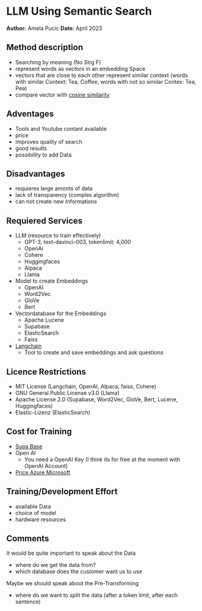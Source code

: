

# LLM Using Semantic Search

**Author:** Amela Pucic
**Date:** April 2023

## Method description

- Searching by meaning (No Strg F)
- represent words as vectors in an embedding Space
- vectors that are close to each other represent similar context (words with similar Context: Tea, Coffee, words with not so similar Contex: Tea, Pea)
- compare vector with [cosine similarity](https://en.wikipedia.org/wiki/Cosine_similarity)

## Adventages

- Tools and Youtube contant available
- price
- improves quality of search
- good results
- possibility to add Data

## Disadvantages

- requieres large amonts of data
- lack of transparency (complex algorithm)
- can not create new Informations

## Requiered Services
  
- LLM (resource to train effectively)
  - GPT-3, text-davinci-003, tokenlimit: 4,000
  - OpenAi
  - Cohere
  - Huggingfaces
  - Alpaca
  - Llama
- Model to create Embeddings 
  - OpenAI
  - Word2Vec 
  - GloVe  
  - Bert
- Vectordatabase for the Embeddings
  - Apache Lucene 
  - Supabase 
  - ElasticSearch 
  - Faiss
- [Langchain](https://python.langchain.com/en/latest/index.html)
  - Tool to create and save embeddings and ask questions

## Licence Restrictions

- MIT License (Langchain, OpenAI, Alpaca, faiss, Cohere)
- GNU General Public License v3.0 (Llama)
- Apache License 2.0 (Supabase, Word2Vec, GloVe, Bert, Lucene, Huggingfaces)
- Elastic-Lizenz (ElasticSearch)

## Cost for Training 

- [Supa Base](https://supabase.com/pricing)
- Open AI
  - You need a OpenAI Key (I think its for free at the moment with OpenAI Account) 
- [Price Azure Microsoft](https://azure.microsoft.com/de-de/pricing/details/search/)

## Training/Development Effort

- available Data
- choice of model
- hardware resources

## Comments
It would be quite important to speak about the Data
  - where do we get the data from?
  - which database does the customer want us to use
  
Maybe we should speak about the Pre-Transforming
  - where do we want to split the data (after a token limit, after each sentence)
